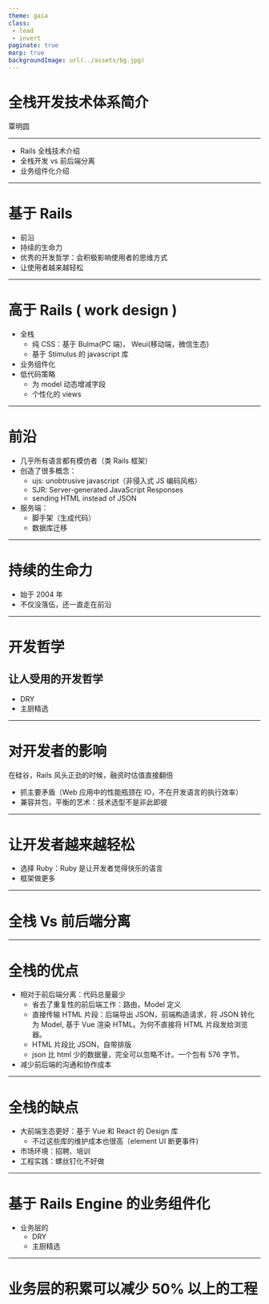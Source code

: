 ```yaml
---
theme: gaia
class:
 - lead
 - invert
paginate: true
marp: true
backgroundImage: url(../assets/bg.jpg)
---
```


# 全栈开发技术体系简介

覃明圆

---
* Rails 全栈技术介绍
* 全栈开发 vs 前后端分离
* 业务组件化介绍

---
# 基于 Rails

* 前沿
* 持续的生命力
* 优秀的开发哲学：会积极影响使用者的思维方式
* 让使用者越来越轻松

---
# 高于 Rails ( work design )

* 全栈
  * 纯 CSS：基于 Bulma(PC 端)， Weui(移动端，微信生态)
  * 基于 Stimulus 的 javascript 库
* 业务组件化
* 低代码策略
  * 为 model 动态增减字段
  * 个性化的 views

---
# 前沿
* 几乎所有语言都有模仿者（类 Rails 框架）
* 创造了很多概念：
  * ujs: unobtrusive javascript（非侵入式 JS 编码风格）
  * SJR: Server-generated JavaScript Responses
  * sending HTML instead of JSON
* 服务端：
  * 脚手架（生成代码）
  * 数据库迁移

---
# 持续的生命力

* 始于 2004 年
* 不仅没落伍，还一直走在前沿

---
# 开发哲学

## 让人受用的开发哲学
* DRY
* 主厨精选

---
# 对开发者的影响
在硅谷，Rails 风头正劲的时候，融资时估值直接翻倍

* 抓主要矛盾（Web 应用中的性能瓶颈在 IO，不在开发语言的执行效率）
* 兼容并包，平衡的艺术：技术选型不是非此即彼

---
# 让开发者越来越轻松
* 选择 Ruby：Ruby 是让开发者觉得快乐的语言
* 框架做更多

---
# 全栈 Vs 前后端分离

---
# 全栈的优点
* 相对于前后端分离：代码总量最少
  * 省去了重复性的前后端工作：路由，Model 定义
  * 直接传输 HTML 片段：后端导出 JSON，前端构造请求，将 JSON 转化为 Model, 基于 Vue 渲染 HTML。为何不直接将 HTML 片段发给浏览器。
  * HTML 片段比 JSON，自带排版
  * json 比 html 少的数据量，完全可以忽略不计。一个包有 576 字节。
* 减少前后端的沟通和协作成本

---
# 全栈的缺点
* 大前端生态更好：基于 Vue 和 React 的 Design 库
  * 不过这些库的维护成本也很高（element UI 断更事件)
* 市场环境：招聘、培训
* 工程实践：螺丝钉化不好做

---
# 基于 Rails Engine 的业务组件化

* 业务层的
  * DRY
  * 主厨精选

---
# 业务层的积累可以减少 50% 以上的工程